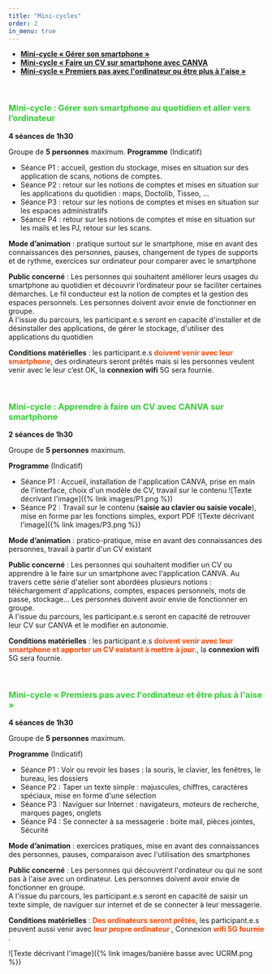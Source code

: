 ```yaml
---
title: "Mini-cycles"
order: 2
in_menu: true
---
```

- <span style="color:Tomato"> <b> <a href="#smartphone"> Mini-cycle « Gérer son smartphone » </a></b></span>
- <span style="color:Tomato"> <b> <a href="#cv_canva"> Mini-cycle « Faire un CV sur smartphone avec CANVA</a></b></span>
- <span style="color:Tomato"> <b> <a href="#ordinateur"> Mini-cycle « Premiers pas avec l'ordinateur ou être plus à l'aise » </a></b></span>

<div id="smartphone">
 	&nbsp;
</div>

### <span style="color:limegreen"> Mini-cycle : Gérer son smartphone au quotidien et aller vers l’ordinateur</span>

**4 séances de 1h30** 

Groupe de **5 personnes** maximum. 
**Programme** (Indicatif)

- Séance P1 : accueil, gestion du stockage, mises en situation sur des application de scans, notions de comptes. 
- Séance P2 : retour sur les notions de comptes et mises en situation sur les applications du quotidien : maps, Doctolib, Tisseo, …
- Séance P3 : retour sur les notions de comptes et mises en situation sur les espaces administratifs
- Séance P4 : retour sur les notions de comptes et mise en situation sur les mails et les PJ, retour sur les scans.

**Mode d’animation**  : pratique surtout sur le smartphone, mise en avant des connaissances des personnes, pauses, changement de types de supports et de rythme, exercices sur ordinateur pour comparer avec le smartphone

**Public concerné** : Les personnes qui souhaitent améliorer leurs usages du smartphone au quotidien et découvrir l’ordinateur pour se faciliter certaines démarches. Le fil conducteur est la notion de comptes et la gestion des espaces personnels. Les personnes doivent avoir envie de fonctionner en groupe.
</br>
A l'issue du parcours, les participant.e.s seront en capacité d'installer et de désinstaller des applications, de gérer le stockage, d'utiliser des applications du quotidien

**Conditions matérielles** : les participant.e.s <b><span style="color:OrangeRed">doivent venir avec leur smartphone</span></b>, des ordinateurs seront prêtés mais si les personnes veulent venir avec le leur c’est OK, la **connexion wifi** 5G sera fournie.

<div id="cv_canva">
 	&nbsp;
</div>

### <span style="color:limegreen"> Mini-cycle : Apprendre à faire un CV avec CANVA sur smartphone</span>


**2 séances de 1h30** 

Groupe de **5 personnes** maximum. 

**Programme** (Indicatif)

- Séance P1 : Accueil, installation de l'application CANVA, prise en main de l'interface, choix d'un modèle de CV, travail sur le contenu
![Texte décrivant l'image]({% link images/P1.png %})
- Séance P2 : Travail sur le contenu (<b>saisie au clavier ou saisie vocale</b>), mise en forme par les fonctions simples, export PDF
![Texte décrivant l'image]({% link images/P3.png %})


**Mode d’animation**  : pratico-pratique, mise en avant des connaissances des personnes, travail à partir d'un CV existant

**Public concerné** : Les personnes qui souhaitent modifier un CV ou apprendre à le faire sur un smartphone avec l'application CANVA. Au travers cette série d'atelier sont abordées plusieurs notions : téléchargement d'applications, comptes, espaces personnels, mots de passe, stockage... Les personnes doivent avoir envie de fonctionner en groupe. 
</br>
A l'issue du parcours, les participant.e.s seront en capacité de retrouver leur CV  sur CANVA et le modifier en autonomie. 

**Conditions matérielles** : les participant.e.s <b><span style="color:OrangeRed">doivent venir avec leur smartphone et apporter un CV existant à mettre à jour.</span></b>, la **connexion wifi** 5G sera fournie. 
<br/>

<div id="ordinateur">
 	&nbsp;
</div>

### <span style="color:limegreen"> Mini-cycle « Premiers pas avec l'ordinateur et être plus à l'aise » </span>


**4 séances de 1h30** 

Groupe de **5 personnes** maximum. 

**Programme** (Indicatif)

- Séance P1 : Voir ou revoir les bases : la souris, le clavier, les fenêtres, le bureau, les dossiers
- Séance P2 : Taper un texte simple :  majuscules, chiffres, caractères spéciaux, mise en forme d'une sélection
- Séance P3 : Naviguer sur Internet : navigateurs, moteurs de recherche, marques pages, onglets
- Séance P4 : Se connecter à sa messagerie :  boite mail, pièces jointes, Sécurité

**Mode d’animation**  : exercices pratiques, mise en avant des connaissances des personnes, pauses, comparaison avec l'utilisation des smartphones

**Public concerné** : Les personnes qui découvrent l'ordinateur ou qui ne sont pas à l'aise avec un ordinateur. Les personnes doivent avoir envie de fonctionner en groupe. 
</br>
A l'issue du parcours, les participant.e.s seront en capacité de saisir un texte simple, de naviguer sur internet et de se connecter à leur messagerie.

**Conditions matérielles** : <b><span style="color:OrangeRed">Des ordinateurs seront prêtés</span></b>, les participant.e.s peuvent aussi venir avec  <b><span style="color:OrangeRed">leur propre ordinateur </span> </b>, Connexion  <b><span style="color:OrangeRed">wifi 5G fournie</span> </b>.


![Texte décrivant l'image]({% link images/banière basse avec UCRM.png %}) 